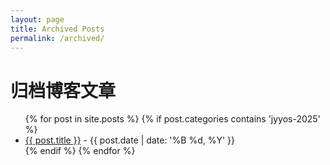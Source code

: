 ```yaml
---
layout: page
title: Archived Posts
permalink: /archived/
---
```


# 归档博客文章

<ul>
  {% for post in site.posts %}
    {% if post.categories contains 'jyyos-2025' %}
      <li><a href="{{ post.url }}">{{ post.title }}</a> - {{ post.date | date: '%B %d, %Y' }}</li>
    {% endif %}
  {% endfor %}
</ul>
